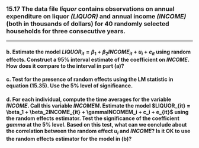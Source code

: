 ### 15.17 The data file *liquor* contains observations on annual expenditure on liquor *(LIQUOR)* and annual income *(INCOME)* (both in thousands of dollars) for 40 randomly selected households for three consecutive years.
---
#### b. Estimate the model $LIQUOR_{it} = \beta_1 + \beta_2INCOME_{it} + u_i + e_{it}$ using random effects. Construct a 95% interval estimate of the coefficient on $INCOME$. How does it compare to the interval in part (a)?

#### c. Test for the presence of random effects using the LM statistic in equation (15.35). Use the 5% level of significance.

#### d. For each individual, compute the time averages for the variable $INCOME$. Call this variable $INCOMEM$. Estimate the model $LIQUOR_{it} = \beta_1 + \beta_2INCOME_{it} + \gammaINCOMEM_i + c_i + e_{it}$ using the random effects estimator. Test the significance of the coefficient $gamma$ at the 5% level. Based on this test, what can we conclude about the correlation between the random effect $u_i$ and $INCOME$? Is it OK to use the random effects estimator for the model in (b)?
